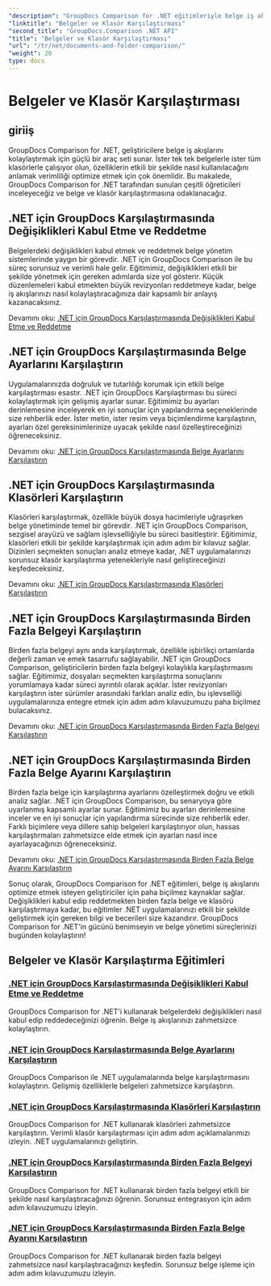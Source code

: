```yaml
---
"description": "GroupDocs Comparison for .NET eğitimleriyle belge iş akışlarını kolaylaştırmayı öğrenin. Değişiklikleri kabul edin, reddedin ve belgeleri ve klasörleri zahmetsizce karşılaştırın."
"linktitle": "Belgeler ve Klasör Karşılaştırması"
"second_title": "GroupDocs.Comparison .NET API"
"title": "Belgeler ve Klasör Karşılaştırması"
"url": "/tr/net/documents-and-folder-comparison/"
"weight": 20
type: docs
---
```

# Belgeler ve Klasör Karşılaştırması

## giriiş

GroupDocs Comparison for .NET, geliştiricilere belge iş akışlarını kolaylaştırmak için güçlü bir araç seti sunar. İster tek tek belgelerle ister tüm klasörlerle çalışıyor olun, özelliklerin etkili bir şekilde nasıl kullanılacağını anlamak verimliliği optimize etmek için çok önemlidir. Bu makalede, GroupDocs Comparison for .NET tarafından sunulan çeşitli öğreticileri inceleyeceğiz ve belge ve klasör karşılaştırmasına odaklanacağız.

## .NET için GroupDocs Karşılaştırmasında Değişiklikleri Kabul Etme ve Reddetme

Belgelerdeki değişiklikleri kabul etmek ve reddetmek belge yönetim sistemlerinde yaygın bir görevdir. .NET için GroupDocs Comparison ile bu süreç sorunsuz ve verimli hale gelir. Eğitimimiz, değişiklikleri etkili bir şekilde yönetmek için gereken adımlarda size yol gösterir. Küçük düzenlemeleri kabul etmekten büyük revizyonları reddetmeye kadar, belge iş akışlarınızı nasıl kolaylaştıracağınıza dair kapsamlı bir anlayış kazanacaksınız.

Devamını oku: [.NET için GroupDocs Karşılaştırmasında Değişiklikleri Kabul Etme ve Reddetme](./accept-reject-changes-dotnet/)

## .NET için GroupDocs Karşılaştırmasında Belge Ayarlarını Karşılaştırın

Uygulamalarınızda doğruluk ve tutarlılığı korumak için etkili belge karşılaştırması esastır. .NET için GroupDocs Karşılaştırması bu süreci kolaylaştırmak için gelişmiş ayarlar sunar. Eğitimimiz bu ayarları derinlemesine inceleyerek en iyi sonuçlar için yapılandırma seçeneklerinde size rehberlik eder. İster metin, ister resim veya biçimlendirme karşılaştırın, ayarları özel gereksinimlerinize uyacak şekilde nasıl özelleştireceğinizi öğreneceksiniz.

Devamını oku: [.NET için GroupDocs Karşılaştırmasında Belge Ayarlarını Karşılaştırın](./compare-documents-settings-dotnet/)

## .NET için GroupDocs Karşılaştırmasında Klasörleri Karşılaştırın

Klasörleri karşılaştırmak, özellikle büyük dosya hacimleriyle uğraşırken belge yönetiminde temel bir görevdir. .NET için GroupDocs Comparison, sezgisel arayüzü ve sağlam işlevselliğiyle bu süreci basitleştirir. Eğitimimiz, klasörleri etkili bir şekilde karşılaştırmak için adım adım bir kılavuz sağlar. Dizinleri seçmekten sonuçları analiz etmeye kadar, .NET uygulamalarınızı sorunsuz klasör karşılaştırma yetenekleriyle nasıl geliştireceğinizi keşfedeceksiniz.

Devamını oku: [.NET için GroupDocs Karşılaştırmasında Klasörleri Karşılaştırın](./compare-folders-dotnet/)

## .NET için GroupDocs Karşılaştırmasında Birden Fazla Belgeyi Karşılaştırın

Birden fazla belgeyi aynı anda karşılaştırmak, özellikle işbirlikçi ortamlarda değerli zaman ve emek tasarrufu sağlayabilir. .NET için GroupDocs Comparison, geliştiricilerin birden fazla belgeyi kolaylıkla karşılaştırmasını sağlar. Eğitimimiz, dosyaları seçmekten karşılaştırma sonuçlarını yorumlamaya kadar süreci ayrıntılı olarak açıklar. İster revizyonları karşılaştırın ister sürümler arasındaki farkları analiz edin, bu işlevselliği uygulamalarınıza entegre etmek için adım adım kılavuzumuzu paha biçilmez bulacaksınız.

Devamını oku: [.NET için GroupDocs Karşılaştırmasında Birden Fazla Belgeyi Karşılaştırın](./compare-multiple-documents-dotnet/)

## .NET için GroupDocs Karşılaştırmasında Birden Fazla Belge Ayarını Karşılaştırın

Birden fazla belge için karşılaştırma ayarlarını özelleştirmek doğru ve etkili analiz sağlar. .NET için GroupDocs Comparison, bu senaryoya göre uyarlanmış kapsamlı ayarlar sunar. Eğitimimiz bu ayarları derinlemesine inceler ve en iyi sonuçlar için yapılandırma sürecinde size rehberlik eder. Farklı biçimlere veya dillere sahip belgeleri karşılaştırıyor olun, hassas karşılaştırmaları zahmetsizce elde etmek için ayarları nasıl ince ayarlayacağınızı öğreneceksiniz.

Devamını oku: [.NET için GroupDocs Karşılaştırmasında Birden Fazla Belge Ayarını Karşılaştırın](./compare-multiple-documents-settings-dotnet/)

Sonuç olarak, GroupDocs Comparison for .NET eğitimleri, belge iş akışlarını optimize etmek isteyen geliştiriciler için paha biçilmez kaynaklar sağlar. Değişiklikleri kabul edip reddetmekten birden fazla belge ve klasörü karşılaştırmaya kadar, bu eğitimler .NET uygulamalarınızı etkili bir şekilde geliştirmek için gereken bilgi ve becerileri size kazandırır. GroupDocs Comparison for .NET'in gücünü benimseyin ve belge yönetimi süreçlerinizi bugünden kolaylaştırın!
## Belgeler ve Klasör Karşılaştırma Eğitimleri
### [.NET için GroupDocs Karşılaştırmasında Değişiklikleri Kabul Etme ve Reddetme](./accept-reject-changes-dotnet/)
GroupDocs Comparison for .NET'i kullanarak belgelerdeki değişiklikleri nasıl kabul edip reddedeceğinizi öğrenin. Belge iş akışlarınızı zahmetsizce kolaylaştırın.
### [.NET için GroupDocs Karşılaştırmasında Belge Ayarlarını Karşılaştırın](./compare-documents-settings-dotnet/)
GroupDocs Comparison ile .NET uygulamalarında belge karşılaştırmasını kolaylaştırın. Gelişmiş özelliklerle belgeleri zahmetsizce karşılaştırın.
### [.NET için GroupDocs Karşılaştırmasında Klasörleri Karşılaştırın](./compare-folders-dotnet/)
GroupDocs Comparison for .NET kullanarak klasörleri zahmetsizce karşılaştırın. Verimli klasör karşılaştırması için adım adım açıklamalarımızı izleyin. .NET uygulamalarınızı geliştirin.
### [.NET için GroupDocs Karşılaştırmasında Birden Fazla Belgeyi Karşılaştırın](./compare-multiple-documents-dotnet/)
GroupDocs Comparison for .NET kullanarak birden fazla belgeyi etkili bir şekilde nasıl karşılaştıracağınızı öğrenin. Sorunsuz entegrasyon için adım adım kılavuzumuzu izleyin.
### [.NET için GroupDocs Karşılaştırmasında Birden Fazla Belge Ayarını Karşılaştırın](./compare-multiple-documents-settings-dotnet/)
GroupDocs Comparison for .NET kullanarak birden fazla belgeyi zahmetsizce nasıl karşılaştıracağınızı keşfedin. Sorunsuz belge işleme için adım adım kılavuzumuzu izleyin.